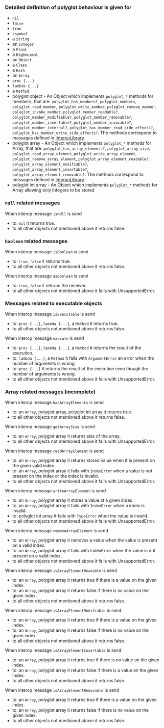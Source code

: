 
### Detailed definition of polyglot behaviour is given for

- `nil`
- `false`
- `true`
- `:symbol`
- a `String`
- an `Integer`
- a `Float`
- a `BigDecimal`
- an `Object`
- a `Class`
- a `Hash`
- an `Array`
- `proc {...}`
- `lambda {...}`
- a `Method`
- polyglot object - An Object which implements `polyglot_*` methods for members, that are:
  `polyglot_has_members?`,
  `polyglot_members`,
  `polyglot_read_member`,
  `polyglot_write_member`,
  `polyglot_remove_member`,
  `polyglot_invoke_member`,
  `polyglot_member_readable?`,
  `polyglot_member_modifiable?`,
  `polyglot_member_removable?`,
  `polyglot_member_insertable?`,
  `polyglot_member_invocable?`,
  `polyglot_member_internal?`,
  `polyglot_has_member_read_side_effects?`,
  `polyglot_has_member_write_side_effects?`.
  The methods correspond to messages defined in
  [InteropLibrary](https://www.graalvm.org/truffle/javadoc/com/oracle/truffle/api/interop/InteropLibrary.html).
- polyglot array - An Object which implements `polyglot_*` methods for Array, that are:
  `polyglot_has_array_elements?`,
  `polyglot_array_size`,
  `polyglot_read_array_element`,
  `polyglot_write_array_element`,
  `polyglot_remove_array_element`,
  `polyglot_array_element_readable?`,
  `polyglot_array_element_modifiable?`,
  `polyglot_array_element_insertable?`,
  `polyglot_array_element_removable?`.
  The methods correspond to messages defined in
  [InteropLibrary](https://www.graalvm.org/truffle/javadoc/com/oracle/truffle/api/interop/InteropLibrary.html).
- polyglot int array - An Object which implements `polyglot_*` methods for Array allowing only Integers to be stored


### `null` related messages

When interop message `isNUll` is send
- to: `nil`
  it returns true.
- to all other objects not mentioned above
  it returns false.

### `boolean` related messages

When interop message `isBoolean` is send
- to: `true`, `false`
  it returns true.
- to all other objects not mentioned above
  it returns false.

When interop message `asBoolean` is send
- to: `true`, `false`
  it returns the receiver.
- to all other objects not mentioned above
  it fails with UnsupportedError.

### Messages related to executable objects

When interop message `isExecutable` is send
- to: `proc {...}`, `lambda {...}`, a `Method`
  it returns true.
- to all other objects not mentioned above
  it returns false.

When interop message `execute` is send
- to: `proc {...}`, `lambda {...}`, a `Method`
  it returns the result of the execution.
- to: `lambda {...}`, a `Method`
  it fails with `ArgumentError` an error when the number of arguments is wrong.
- to: `proc {...}`
  it returns the result of the execution even though the number of arguments is wrong.
- to all other objects not mentioned above
  it fails with UnsupportedError.

### Array related messages (incomplete)

When interop message `hasArrayElements` is send
- to: an `Array`, polyglot array, polyglot int array
  it returns true.
- to all other objects not mentioned above
  it returns false.

When interop message `getArraySize` is send
- to: an `Array`, polyglot array
  it returns size of the array.
- to all other objects not mentioned above
  it fails with UnsupportedError.

When interop message `readArrayElement` is send
- to: an `Array`, polyglot array
  it returns stored value when it is present on the given valid index.
- to: an `Array`, polyglot array
  it fails with `IndexError` when a value is not present on the index or the index is invalid.
- to all other objects not mentioned above
  it fails with UnsupportedError.

When interop message `writeArrayElement` is send
- to: an `Array`, polyglot array
  it stores a value at a given index.
- to: an `Array`, polyglot array
  it fails with `IndexError` when a index is invalid.
- to: polyglot int array
  it fails with `TypeError` when the value is invalid.
- to all other objects not mentioned above
  it fails with UnsupportedError.

When interop message `removeArrayElement` is send
- to: an `Array`, polyglot array
  it removes a value when the value is present on a valid index.
- to: an `Array`, polyglot array
  it fails with IndexError when the value is not present on a valid index.
- to all other objects not mentioned above
  it fails with UnsupportedError.

When interop message `isArrayElementReadable` is send
- to: an `Array`, polyglot array
  it returns true if there is a value on the given index.
- to: an `Array`, polyglot array
  it returns false if there is no value on the given index.
- to all other objects not mentioned above
  it returns false.

When interop message `isArrayElementModifiable` is send
- to: an `Array`, polyglot array
  it returns true if there is a value on the given index.
- to: an `Array`, polyglot array
  it returns false if there is no value on the given index.
- to all other objects not mentioned above
  it returns false.

When interop message `isArrayElementInsertable` is send
- to: an `Array`, polyglot array
  it returns true if there is no value on the given index.
- to: an `Array`, polyglot array
  it returns false if there is a value on the given index.
- to all other objects not mentioned above
  it returns false.

When interop message `isArrayElementRemovable` is send
- to: an `Array`, polyglot array
  it returns true if there is a value on the given index.
- to: an `Array`, polyglot array
  it returns false if there is no value on the given index.
- to all other objects not mentioned above
  it returns false.
